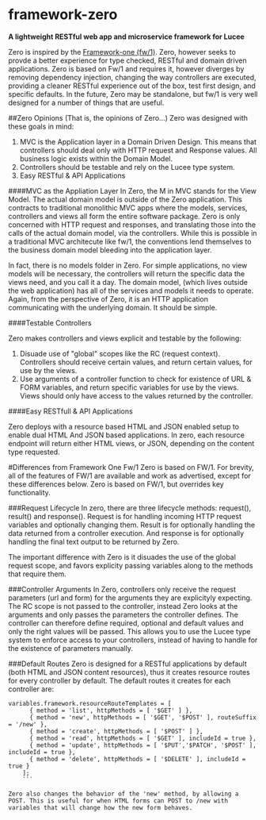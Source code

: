 # framework-zero
**A lightweight RESTful web app and microservice framework for Lucee**

Zero is inspired by the [Framework-one (fw/1)](https://github.com/framework-one/fw1). Zero, however seeks to provde a better experience for type checked, RESTful and domain driven applications. Zero is based on Fw/1 and requires it, however diverges by removing dependency injection, changing the way controllers are executed, providing a cleaner RESTful experience out of the box, test first design, and specific defaults. In the future, Zero may be standalone, but fw/1 is very well designed for a number of things that are useful. 

##Zero Opinions
(That is, the opinions of Zero...)
Zero was designed with these goals in mind:

1. MVC is the Application layer in a Domain Driven Design. This means that controllers should deal only with HTTP request and Response values. All business logic exists within the Domain Model. 
2. Controllers should be testable and rely on the Lucee type system.
3. Easy RESTful & API Applications

####MVC as the Appliation Layer
In Zero, the M in MVC stands for the View Model. The actual domain model is outside of the Zero application. This contracts to traditional monolithic MVC apps where the models, services, controllers and views all form the entire software package. Zero is only concerned with HTTP request and responses, and translating those into the calls of the actual domain model, via the controllers. While this is possible in a traditional MVC architecute like fw/1, the conventions lend themselves to the business domain model bleeding into the application layer.

In fact, there is no models folder in Zero. For simple applications, no view models will be necessary, the controllers will return the specific data the views need, and you call it a day. The domain model, (which lives outside the web application) has all of the services and models it needs to operate. Again, from the perspective of Zero, it is an HTTP application communicating with the underlying domain. It should be simple.

####Testable Controllers

Zero makes controllers and views explicit and testable by the following:

1. Disuade use of "global" scopes like the RC (request context). Controllers should receive certain values, and return certain values, for use by the views.
2. Use arguments of a controller function to check for existence of URL & FORM variables, and return specific variables for use by the views. Views should only have access to the values returned by the controller.

####Easy RESTfull & API Applications

Zero deploys with a resource based HTML and JSON enabled setup to enable dual HTML And JSON based applications. In zero, each resource endpoint will return either HTML views, or JSON, depending on the content type requested.

#Differences from Framework One Fw/1
Zero is based on FW/1. For brevity, all of the features of FW/1 are available and work as advertised, except for these differences below. Zero is based on FW/1, but overrides key functionality.

###Request Lifecycle
In zero, there are three lifecycle methods: request(), result() and response(). Request is for handling incoming HTTP request variables and optionally changing them. Result is for optionally handling the data returned from a controller execution. And response is for optionally handling the final text output to be returned by Zero.

The important difference with Zero is it disuades the use of the global request scope, and favors explicity passing variables along to the methods that require them.

###Controller Arguments
In Zero, controllers only receive the request parameters (url and form) for the arguments they are explicityly expecting. The RC scope is not passed to the controller, instead Zero looks at the arguments and only passes the parameters the controller defines. The controller can therefore define required, optional and default values and only the right values will be passed. This allows you to use the Lucee type system to enforce access to your controllers, instead of having to handle for the existence of parameters manually.

###Default Routes
Zero is designed for a RESTful applications by default (both HTML and JSON content resources), thus it creates resource routes for every controller by default. The default routes it creates for each controller are:

```
variables.framework.resourceRouteTemplates = [
	  { method = 'list', httpMethods = [ '$GET' ] },
	  { method = 'new', httpMethods = [ '$GET', '$POST' ], routeSuffix = '/new' },
	  { method = 'create', httpMethods = [ '$POST' ] },
	  { method = 'read', httpMethods = [ '$GET' ], includeId = true },
	  { method = 'update', httpMethods = [ '$PUT','$PATCH', '$POST' ], includeId = true },
	  { method = 'delete', httpMethods = [ '$DELETE' ], includeId = true }
	];
	```

Zero also changes the behavior of the 'new' method, by allowing a POST. This is useful for when HTML forms can POST to /new with variables that will change how the new form behaves. 


 
